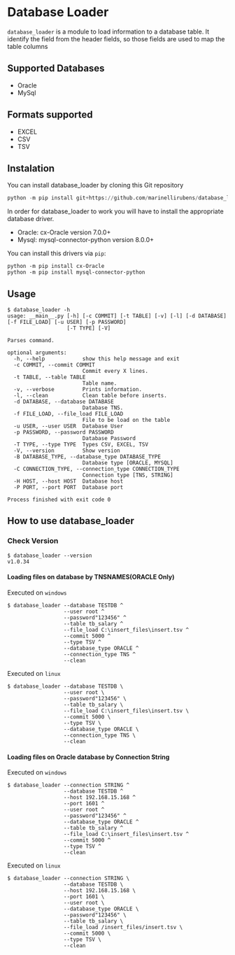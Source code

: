 
# Database Loader

`database_loader` is a module to load information to a database table.
It identify the field from the header fields, so those fields are used to map the table columns

## Supported Databases

- Oracle
- MySql

## Formats supported

- EXCEL
- CSV
- TSV

## Instalation

You can install database_loader  by cloning this Git repository

```python
python -m pip install git+https://github.com/marinellirubens/database_loader#egg=database_loader==1.0.34
```

In order for database_loader to work you will have to install the appropriate database driver.

- Oracle: cx-Oracle version 7.0.0+
- Mysql: mysql-connector-python version 8.0.0+

You can install this drivers via ``pip``:

```console
python -m pip install cx-Oracle
python -m pip install mysql-connector-python
```

## Usage

```console
$ database_loader -h
usage: __main__.py [-h] [-c COMMIT] [-t TABLE] [-v] [-l] [-d DATABASE] [-f FILE_LOAD] [-u USER] [-p PASSWORD]
                   [-T TYPE] [-V]

Parses command.

optional arguments:
  -h, --help            show this help message and exit
  -c COMMIT, --commit COMMIT
                        Commit every X lines.
  -t TABLE, --table TABLE
                        Table name.
  -v, --verbose         Prints information.
  -l, --clean           Clean table before inserts.
  -d DATABASE, --database DATABASE
                        Database TNS.
  -f FILE_LOAD, --file_load FILE_LOAD
                        File to be load on the table
  -u USER, --user USER  Database User
  -p PASSWORD, --password PASSWORD
                        Database Password
  -T TYPE, --type TYPE  Types CSV, EXCEL, TSV
  -V, --version         Show version
  -B DATABASE_TYPE, --database_type DATABASE_TYPE
                        Database type [ORACLE, MYSQL]
  -C CONNECTION_TYPE, --connection_type CONNECTION_TYPE
                        Connection type [TNS, STRING]
  -H HOST, --host HOST  Database host
  -P PORT, --port PORT  Database port

Process finished with exit code 0
```

## How to use database_loader

### Check Version

```console
$ database_loader --version
v1.0.34
```

#### Loading files on database by TNSNAMES(ORACLE Only)

Executed on `windows`

```console
$ database_loader --database TESTDB ^
                  --user root ^
                  --password"123456" ^
                  --table tb_salary ^
                  --file_load C:\insert_files\insert.tsv ^
                  --commit 5000 ^
                  --type TSV ^
                  --database_type ORACLE ^
                  --connection_type TNS ^
                  --clean
```

Executed on `linux`  

```console
$ database_loader --database TESTDB \
                  --user root \
                  --password"123456" \
                  --table tb_salary \
                  --file_load C:\insert_files\insert.tsv \
                  --commit 5000 \
                  --type TSV \
                  --database_type ORACLE \
                  --connection_type TNS \
                  --clean
```

#### Loading files on Oracle database by Connection String

Executed on `windows`

```console
$ database_loader --connection STRING ^
                  --database TESTDB ^
                  --host 192.168.15.168 ^
                  --port 1601 ^
                  --user root ^
                  --password"123456" ^
                  --database_type ORACLE ^
                  --table tb_salary ^
                  --file_load C:\insert_files\insert.tsv ^
                  --commit 5000 ^
                  --type TSV ^
                  --clean
```

Executed on `linux`  

```console
$ database_loader --connection STRING \
                  --database TESTDB \
                  --host 192.168.15.168 \
                  --port 1601 \
                  --user root \
                  --database_type ORACLE \
                  --password"123456" \
                  --table tb_salary \
                  --file_load /insert_files/insert.tsv \
                  --commit 5000 \
                  --type TSV \
                  --clean
```
